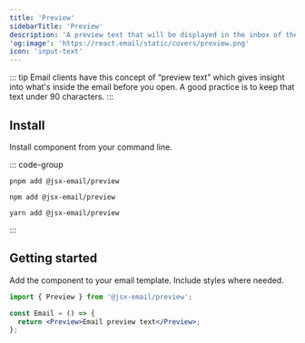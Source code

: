 ```yaml
---
title: 'Preview'
sidebarTitle: 'Preview'
description: 'A preview text that will be displayed in the inbox of the recipient.'
'og:image': 'https://react.email/static/covers/preview.png'
icon: 'input-text'
---
```


::: tip
  Email clients have this concept of “preview text” which gives insight into
  what's inside the email before you open. A good practice is to keep that text
  under 90 characters.
:::

## Install

Install component from your command line.

::: code-group

```console [pnpm]
pnpm add @jsx-email/preview
```

```console [npm]
npm add @jsx-email/preview
```

```console [yarn]
yarn add @jsx-email/preview
```

:::

## Getting started

Add the component to your email template. Include styles where needed.

```jsx
import { Preview } from '@jsx-email/preview';

const Email = () => {
  return <Preview>Email preview text</Preview>;
};
```

